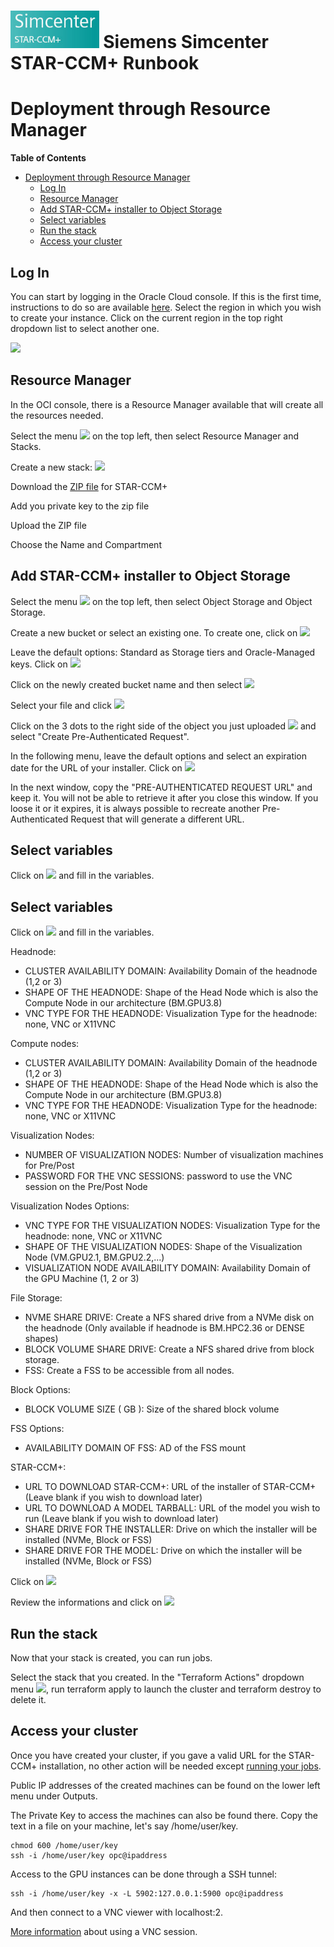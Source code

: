 # <img src="https://github.com/oci-hpc/oci-hpc-runbook-StarCCM/raw/master/Images/STARCCM_logo.png" height="60"> Siemens Simcenter STAR-CCM+ Runbook


# Deployment through Resource Manager

**Table of Contents**
- [Deployment through Resource Manager](#deployment-through-resource-manager)
  - [Log In](#log-in)
  - [Resource Manager](#resource-manager)
  - [Add STAR-CCM+ installer to Object Storage](#add-star-ccm-installer-to-object-storage)
  - [Select variables](#select-variables)
  - [Run the stack](#run-the-stack)
  - [Access your cluster](#access-your-cluster)
  

## Log In
You can start by logging in the Oracle Cloud console. If this is the first time, instructions to do so are available [here](https://docs.cloud.oracle.com/iaas/Content/GSG/Tasks/signingin.htm).
Select the region in which you wish to create your instance. Click on the current region in the top right dropdown list to select another one. 

<img src="https://github.com/oci-hpc/oci-hpc-runbook-shared/blob/master/images/Region.png" height="50">

## Resource Manager
In the OCI console, there is a Resource Manager available that will create all the resources needed. 

Select the menu <img src="https://github.com/oci-hpc/oci-hpc-runbook-shared/blob/master/images/menu.png" height="20"> on the top left, then select Resource Manager and Stacks. 

Create a new stack: <img src="https://github.com/oci-hpc/oci-hpc-runbook-shared/blob/master/images/stack.png" height="20">

Download the [ZIP file](https://github.com/oci-hpc/oci-hpc-runbook-StarCCM/raw/master/Terraform/starccm.zip) for STAR-CCM+

Add you private key to the zip file

Upload the ZIP file

Choose the Name and Compartment

## Add STAR-CCM+ installer to Object Storage
Select the menu <img src="https://github.com/oci-hpc/oci-hpc-runbook-shared/blob/master/images/menu.png" height="20"> on the top left, then select Object Storage and Object Storage.

Create a new bucket or select an existing one. To create one, click on <img src="https://github.com/oci-hpc/oci-hpc-runbook-shared/blob/master/images/create_bucket.png" height="20">

Leave the default options: Standard as Storage tiers and Oracle-Managed keys. Click on <img src="https://github.com/oci-hpc/oci-hpc-runbook-shared/blob/master/images/create_bucket.png" height="20">

Click on the newly created bucket name and then select <img src="https://github.com/oci-hpc/oci-hpc-runbook-shared/blob/master/images/upload_object.png" height="20">

Select your file and click <img src="https://github.com/oci-hpc/oci-hpc-runbook-shared/blob/master/images/upload_object.png" height="20">

Click on the 3 dots to the right side of the object you just uploaded <img src="https://github.com/oci-hpc/oci-hpc-runbook-shared/blob/master/images/3dots.png" height="20"> and select "Create Pre-Authenticated Request". 

In the following menu, leave the default options and select an expiration date for the URL of your installer. Click on  <img src="https://github.com/oci-hpc/oci-hpc-runbook-shared/blob/master/images/pre_auth.png" height="25">

In the next window, copy the "PRE-AUTHENTICATED REQUEST URL" and keep it. You will not be able to retrieve it after you close this window. If you loose it or it expires, it is always possible to recreate another Pre-Authenticated Request that will generate a different URL. 


## Select variables

Click on <img src="https://github.com/oci-hpc/oci-hpc-runbook-shared/blob/master/images/next.png" height="20"> and fill in the variables. 


## Select variables

Click on <img src="https://github.com/oci-hpc/oci-hpc-runbook-shared/blob/master/images/next.png" height="20"> and fill in the variables. 

Headnode:
* CLUSTER AVAILABILITY DOMAIN: Availability Domain of the headnode (1,2 or 3)
* SHAPE OF THE HEADNODE: Shape of the Head Node which is also the Compute Node in our architecture (BM.GPU3.8)
* VNC TYPE FOR THE HEADNODE: Visualization Type for the headnode: none, VNC or X11VNC


Compute nodes:
* CLUSTER AVAILABILITY DOMAIN: Availability Domain of the headnode (1,2 or 3)
* SHAPE OF THE HEADNODE: Shape of the Head Node which is also the Compute Node in our architecture (BM.GPU3.8)
* VNC TYPE FOR THE HEADNODE: Visualization Type for the headnode: none, VNC or X11VNC

Visualization Nodes:
* NUMBER OF VISUALIZATION NODES: Number of visualization machines for Pre/Post
* PASSWORD FOR THE VNC SESSIONS: password to use the VNC session on the Pre/Post Node

Visualization Nodes Options:
* VNC TYPE FOR THE VISUALIZATION NODES: Visualization Type for the headnode: none, VNC or X11VNC
* SHAPE OF THE VISUALIZATION NODES: Shape of the Visualization Node (VM.GPU2.1, BM.GPU2.2,...)
* VISUALIZATION NODE AVAILABILITY DOMAIN: Availability Domain of the GPU Machine (1, 2 or 3)

File Storage:
* NVME SHARE DRIVE: Create a NFS shared drive from a NVMe disk on the headnode (Only available if headnode is BM.HPC2.36 or DENSE shapes)
* BLOCK VOLUME SHARE DRIVE: Create a NFS shared drive from block storage. 
* FSS: Create a FSS to be accessible from all nodes. 

Block Options:
* BLOCK VOLUME SIZE ( GB ): Size of the shared block volume

FSS Options:
* AVAILABILITY DOMAIN OF FSS: AD of the FSS mount

STAR-CCM+:
* URL TO DOWNLOAD STAR-CCM+: URL of the installer of STAR-CCM+ (Leave blank if you wish to download later)
* URL TO DOWNLOAD A MODEL TARBALL: URL of the model you wish to run (Leave blank if you wish to download later)
* SHARE DRIVE FOR THE INSTALLER: Drive on which the installer will be installed (NVMe, Block or FSS)
* SHARE DRIVE FOR THE MODEL: Drive on which the installer will be installed (NVMe, Block or FSS)

Click on <img src="https://github.com/oci-hpc/oci-hpc-runbook-shared/blob/master/images/next.png" height="20">

Review the informations and click on <img src="https://github.com/oci-hpc/oci-hpc-runbook-shared/blob/master/images/create.png" height="20">

## Run the stack

Now that your stack is created, you can run jobs. 

Select the stack that you created.
In the "Terraform Actions" dropdown menu <img src="https://github.com/oci-hpc/oci-hpc-runbook-shared/blob/master/images/tf_actions.png" height="20">, run terraform apply to launch the cluster and terraform destroy to delete it. 

## Access your cluster

Once you have created your cluster, if you gave a valid URL for the STAR-CCM+ installation, no other action will be needed except [running your jobs](https://github.com/oci-hpc/oci-hpc-runbook-StarCCM/blob/master/Documentation/STAR-CCM%2B.md#running-the-application).

Public IP addresses of the created machines can be found on the lower left menu under Outputs. 

The Private Key to access the machines can also be found there. Copy the text in a file on your machine, let's say /home/user/key. 

```
chmod 600 /home/user/key
ssh -i /home/user/key opc@ipaddress
```

Access to the GPU instances can be done through a SSH tunnel:

```
ssh -i /home/user/key -x -L 5902:127.0.0.1:5900 opc@ipaddress
```

And then connect to a VNC viewer with localhost:2.

[More information](https://github.com/oci-hpc/oci-hpc-runbook-StarCCM/blob/master/Documentation/ManualDeployment.md#accessing-a-vnc) about using a VNC session. 


